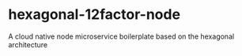 # hexagonal-12factor-node
A cloud native node microservice boilerplate based on the hexagonal architecture

